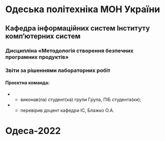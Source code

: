 # Одеська політехніка МОН України
## Кафедра інформаційних систем Інституту комп’ютерних систем
### Дисципліна «Методологія створення безпечних програмних продуктів»
### Звіти за рішеннями лабораторних робіт
#### Проєктна команда:
* - виконав(ла) студент(ка) групи Група, ПІБ студента(ки);
* - перевірив доцент кафедри ІС, Блажко О.А.
# Одеса-2022


